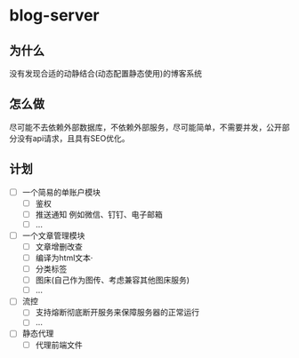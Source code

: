 # blog-server
## 为什么
没有发现合适的动静结合(动态配置静态使用)的博客系统
## 怎么做
尽可能不去依赖外部数据库，不依赖外部服务，尽可能简单，不需要并发，公开部分没有api请求，且具有SEO优化。
## 计划
- [ ] 一个简易的单账户模块
  - [ ] 鉴权
  - [ ] 推送通知 例如微信、钉钉、电子邮箱
  - [ ] ...
- [ ] 一个文章管理模块
  - [ ] 文章增删改查
  - [ ] 编译为html文本·
  - [ ] 分类标签
  - [ ] 图床(自己作为图传、考虑兼容其他图床服务)
  - [ ] ...
- [ ] 流控
  - [ ] 支持熔断彻底断开服务来保障服务器的正常运行
  - [ ] ...
- [ ] 静态代理
  - [ ] 代理前端文件
